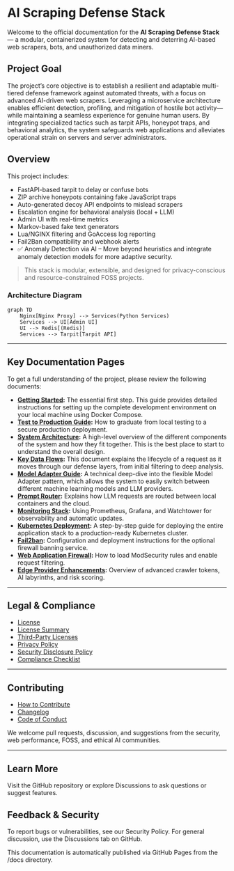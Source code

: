 # AI Scraping Defense Stack

Welcome to the official documentation for the **AI Scraping Defense Stack** — a modular, containerized system for detecting and deterring AI-based web scrapers, bots, and unauthorized data miners.

## Project Goal

The project’s core objective is to establish a resilient and adaptable multi-tiered defense framework against automated threats, with a focus on advanced AI-driven web scrapers. Leveraging a microservice architecture enables efficient detection, profiling, and mitigation of hostile bot activity—while maintaining a seamless experience for genuine human users. By integrating specialized tactics such as tarpit APIs, honeypot traps, and behavioral analytics, the system safeguards web applications and alleviates operational strain on servers and server administrators.

## Overview

This project includes:

- FastAPI-based tarpit to delay or confuse bots
- ZIP archive honeypots containing fake JavaScript traps
- Auto-generated decoy API endpoints to mislead scrapers
- Escalation engine for behavioral analysis (local + LLM)
- Admin UI with real-time metrics
- Markov-based fake text generators
- Lua/NGINX filtering and GoAccess log reporting
- Fail2Ban compatibility and webhook alerts
- ✅ Anomaly Detection via AI – Move beyond heuristics and integrate anomaly detection models for more adaptive security.

> This stack is modular, extensible, and designed for privacy-conscious and resource-constrained FOSS projects.

### Architecture Diagram

```mermaid
graph TD
    Nginx[Nginx Proxy] --> Services(Python Services)
    Services --> UI[Admin UI]
    UI --> Redis[(Redis)]
    Services --> Tarpit[Tarpit API]
```
---

## **Key Documentation Pages**

To get a full understanding of the project, please review the following documents:

- [**Getting Started**](getting_started.md)**:** The essential first step. This guide provides detailed instructions for setting up the complete development environment on your local machine using Docker Compose.  
- [**Test to Production Guide**](test_to_production.md)**:** How to graduate from local testing to a secure production deployment.
- [**System Architecture**](architecture.md)**:** A high-level overview of the different components of the system and how they fit together. This is the best place to start to understand the overall design.  
- [**Key Data Flows**](key_data_flows.md)**:** This document explains the lifecycle of a request as it moves through our defense layers, from initial filtering to deep analysis.  
- [**Model Adapter Guide**](model_adapter_guide.md)**:** A technical deep-dive into the flexible Model Adapter pattern, which allows the system to easily switch between different machine learning models and LLM providers.
- [**Prompt Router**](prompt_router.md)**:** Explains how LLM requests are routed between local containers and the cloud.
- [**Monitoring Stack**](monitoring_stack.md)**:** Using Prometheus, Grafana, and Watchtower for observability and automatic updates.
- [**Kubernetes Deployment**](kubernetes_deployment.md)**:** A step-by-step guide for deploying the entire application stack to a production-ready Kubernetes cluster.
- [**Fail2ban**](fail2ban.md)**:** Configuration and deployment instructions for the optional firewall banning service.
- [**Web Application Firewall**](waf_setup.md)**:** How to load ModSecurity rules and enable request filtering.
- [**Edge Provider Enhancements**](edge_enhancements.md)**:** Overview of advanced crawler tokens, AI labyrinths, and risk scoring.

---

## Legal & Compliance

- [License](../LICENSE)
- [License Summary](../license_summary.md)
- [Third-Party Licenses](third_party_licenses.md)
- [Privacy Policy](privacy_policy.md)
- [Security Disclosure Policy](../SECURITY.md)
- [Compliance Checklist](legal_compliance.md)

---

## Contributing

- [How to Contribute](../CONTRIBUTING.md)
- [Changelog](../CHANGELOG.md)
- [Code of Conduct](code_of_conduct.md)

We welcome pull requests, discussion, and suggestions from the security, web performance, FOSS, and ethical AI communities.

---

## Learn More

Visit the GitHub repository or explore Discussions to ask questions or suggest features.

## Feedback & Security

To report bugs or vulnerabilities, see our Security Policy. For general discussion, use the Discussions tab on GitHub.

This documentation is automatically published via GitHub Pages from the /docs directory.
